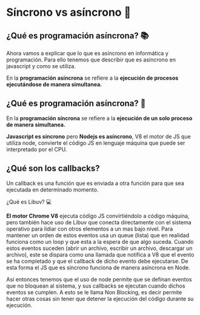 # Síncrono vs asíncrono 🌟

## ¿Qué es programación asíncrona? 📚

Ahora vamos a explicar que lo que es asíncrono en informática y programación. Para ello tenemos que describir que es asíncrono en javascript y como se utiliza.

En la **programación asíncrona** se refiere a la **ejecución de procesos ejecutándose de manera simultanea.**

## ¿Qué es programación asíncrona? 📗

En la **programación síncrona** se refiere a la **ejecución de un solo proceso de manera simultanea.**

**Javascript es síncrono** pero **Nodejs es asíncrono**, V8 el motor de JS que utiliza node, convierte el código JS en lenguaje máquina que puede ser interpretado por el CPU.

## ¿Qué son los callbacks?

Un callback es una función que es enviada a otra función para que sea ejecutada en determinado momento.

¿Qué es Libuv? 💻

**El motor Chrome V8** ejecuta código JS convirtiéndolo a código máquina, pero también hace uso de Libuv que conecta directamente con el sistema operativo para lidiar con otros elementos a un mas bajo nivel. Para mantener un orden de estos eventos usa un queue (lista) que en realidad funciona como un loop y que esta a la espera de que algo suceda. Cuando estos eventos suceden (abrir un archivo, escribir un archivo, descargar un archivo), este se dispara como una llamada que notifica a V8 que el evento se ha completado y que el callback de dicho evento debe ejecutarse. De esta forma el JS que es síncrono funciona de manera asíncrona en Node.

Así entonces tenemos que el uso de node permite que se definan eventos que no bloquean al sistema, y sus callbacks se ejecutan cuando dichos eventos se cumplen. A esto se le llama Non Blocking, es decir permite hacer otras cosas sin tener que detener la ejecución del código durante su ejecución.
